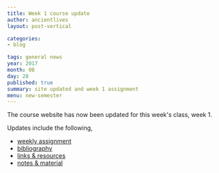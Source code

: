 ```yaml
---
title: Week 1 course update
author: ancientlives
layout: post-vertical

categories:
- blog

tags: general news
year: 2017
month: 08
day: 28
published: true
summary: site updated and week 1 assignment
menu: new-semester
---
```


The course website has now been updated for this week's class, week 1.

Updates include the following,

* [weekly assignment](/weekly_assignment)
* [bibliography](/bibliography)
* [links & resources](/links)
* [notes & material](/notes)
